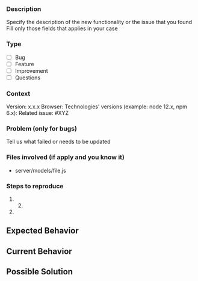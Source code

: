 <!--
Thank you for your pull request. Please provide a description above and review
the requirements below.

Bug fixes and new features should include tests and possibly benchmarks.

Contributors guide: https://github.com/nodejs/node/blob/master/CONTRIBUTING.md
-->

### Description

Specify the description of the new functionality or the issue that you found
Fill only those fields that applies in your case

### Type

- [ ] Bug
- [ ] Feature
- [ ] Improvement
- [ ] Questions

### Context

Version: x.x.x
Browser:
Technologies' versions (example: node 12.x, npm 6.x):
Related issue: #XYZ

### Problem (only for bugs)

Tell us what failed or needs to be updated

### Files involved (if apply and you know it)

- server/models/file.js

### Steps to reproduce

1. 2.

3.

## Expected Behavior

<!--- Tell us what should happen -->

## Current Behavior

<!--- Tell us what happens instead of the expected behavior -->

## Possible Solution

<!--- Not obligatory, but suggest a fix/reason for the bug, -->
